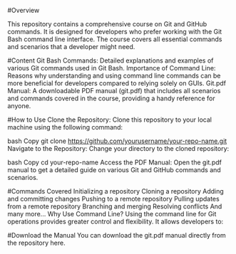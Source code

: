 #Overview

This repository contains a comprehensive course on Git and GitHub commands.
It is designed for developers who prefer working with the Git Bash command line interface. 
The course covers all essential commands and scenarios that a developer might need.

#Content
Git Bash Commands: Detailed explanations and examples of various Git commands used in Git Bash.
Importance of Command Line: Reasons why understanding and using command line commands can be more beneficial for developers compared to relying solely on GUIs.
Git.pdf Manual: A downloadable PDF manual (git.pdf) that includes all scenarios and commands covered in the course, providing a handy reference for anyone.

#How to Use
Clone the Repository: Clone this repository to your local machine using the following command:

bash
Copy
git clone https://github.com/yourusername/your-repo-name.git
Navigate to the Repository: Change your directory to the cloned repository:

bash
Copy
cd your-repo-name
Access the PDF Manual: Open the git.pdf manual to get a detailed guide on various Git and GitHub commands and scenarios.

#Commands Covered
Initializing a repository
Cloning a repository
Adding and committing changes
Pushing to a remote repository
Pulling updates from a remote repository
Branching and merging
Resolving conflicts
And many more...
Why Use Command Line?
Using the command line for Git operations provides greater control and flexibility. It allows developers to:

#Download the Manual
You can download the git.pdf manual directly from the repository here.
